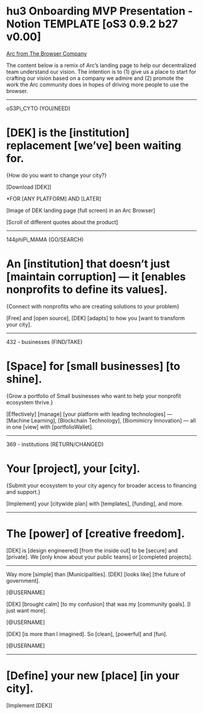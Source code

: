 # hu3 Onboarding MVP Presentation - Notion TEMPLATE [oS3 0.9.2 b27 v0.00]

[Arc from The Browser Company](https://arc.net/)

The content below is a remix of Arc’s landing page to help our decentralized team understand our vision. The intention is to (1) give us a place to start for crafting our vision based on a company we admire and (2) promote the work the Arc community does in hopes of driving more people to use the browser.

---

oS3Pi_CYTO (YOU/NEED)

# [DEK] is the [institution] replacement [we’ve] been waiting for.

{How do you want to change your city?}

[Download [DEK]]

*FOR [ANY PLATFORM] AND [LATER]

[Image of DEK landing page (full screen) in an Arc Browser]

[Scroll of different quotes about the product]

---

144phiPi_MAMA (GO/SEARCH)

# An [institution] that doesn’t just [maintain corruption] — it [enables nonprofits to define its values].

{Connect with nonprofits who are creating solutions to your problem}

[Free] and [open source], [DEK] [adapts] to how you [want to transform your city].

---

432 - businesses (FIND/TAKE)

# [Space] for [small businesses] [to shine].

{Grow a portfolio of Small businesses who want to help your nonprofit ecosystem thrive.}

[Effectively] [manage] [your platform with leading technologies] — [Machine Learning], [Blockchain Technology], [Biomimicry Innovation] — all in one [view] with [portfolioWallet].

---

369 - institutions (RETURN/CHANGED)

# Your [project], your [city].

{Submit your ecosystem to your city agency for broader access to financing and support.}

[Implement] your [citywide plan] with [templates], [funding], and more.

---

# The [power] of [creative freedom].

[DEK] is [design engineered] [from the inside out] to be [secure] and [private]. We [only know about your public teams] or [completed projects].

---

Way more [simple] than [Municipalities]. [DEK] [looks like] [the future of government].

[@USERNAME]

[DEK] [brought calm] [to my confusion] that was my [community goals]. [I just want more].

[@USERNAME]

[DEK] [is more than I imagined]. So [clean], [powerful] and [fun].

[@USERNAME]

---

# [Define] your new [place] [in your city].

[Implement [DEK]]
